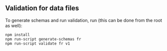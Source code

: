 ## Validation for data files

To generate schemas and run validation, run (this can be done from the root as well):

```
npm install
npm run-script generate-schemas fr
npm run-script validate fr v1
```
